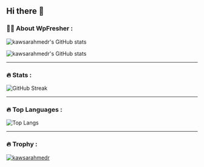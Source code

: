 ## Hi there 👋

### :woman_technologist: About WpFresher :
![kawsarahmedr's GitHub stats](https://github-readme-stats.vercel.app/api?username=kawsarahmedr&theme=tokyonight&show_icons=true&card_width=575)

![kawsarahmedr's GitHub stats](https://readme-stats-delivery-klad.vercel.app/api?username=kawsarahmedr&show_icons=true&locale=en&theme=tokyonight&card_width=575)

---
### :fire: Stats :

![GitHub Streak](http://github-readme-streak-stats.herokuapp.com?user=kawsarahmedr&theme=dark&background=000000&card_width=575)

---
### :fire: Top Languages :
![Top Langs](https://github-readme-stats.vercel.app/api/top-langs/?username=kawsarahmedr&layout=compact&theme=vision-friendly-dark)

---
### :fire: Trophy :
<p align="left"> <a href="https://github.com/ryo-ma/github-profile-trophy"><img src="https://github-profile-trophy.vercel.app/?username=kawsarahmedr" alt="kawsarahmedr" /></a> </p>
